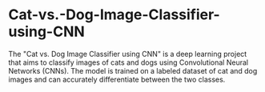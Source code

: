 # Cat-vs.-Dog-Image-Classifier-using-CNN

The "Cat vs. Dog Image Classifier using CNN" is a deep learning project that aims to classify images of cats and dogs using Convolutional Neural Networks (CNNs). The model is trained on a labeled dataset of cat and dog images and can accurately differentiate between the two classes.
